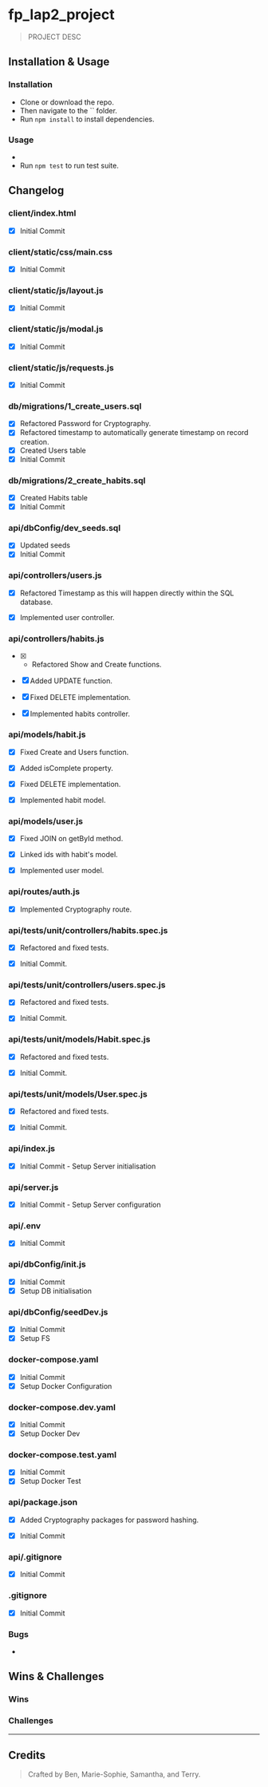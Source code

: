 # fp_lap2_project

> PROJECT DESC

## Installation & Usage

### Installation
* Clone or download the repo.
* Then navigate to the `` folder.
* Run `npm install` to install dependencies.

### Usage
* 
* Run `npm test` to run test suite.

## Changelog

### client/index.html

- [x] Initial Commit

### client/static/css/main.css

- [x] Initial Commit

### client/static/js/layout.js

- [x] Initial Commit

### client/static/js/modal.js

- [x] Initial Commit

### client/static/js/requests.js

- [x] Initial Commit

### db/migrations/1_create_users.sql

- [x] Refactored Password for Cryptography.
- [x] Refactored timestamp to automatically generate timestamp on record creation.
- [x] Created Users table
- [x] Initial Commit

### db/migrations/2_create_habits.sql

- [x] Created Habits table
- [x] Initial Commit

### api/dbConfig/dev_seeds.sql

- [x] Updated seeds
- [x] Initial Commit

### api/controllers/users.js

- [x] Refactored Timestamp as this will happen directly within the SQL database.

- [x] Implemented user controller.

### api/controllers/habits.js

- [x] - Refactored Show and Create functions.

- [x] Added UPDATE function.

- [x] Fixed DELETE implementation.

- [x] Implemented habits controller.

### api/models/habit.js

- [x] Fixed Create and Users function.

- [x] Added isComplete property.

- [x] Fixed DELETE implementation.

- [x] Implemented habit model.

### api/models/user.js

- [x] Fixed JOIN on getById method.

- [x] Linked ids with habit's model.

- [x] Implemented user model.

### api/routes/auth.js

- [x] Implemented Cryptography route.

### api/tests/unit/controllers/habits.spec.js

- [x] Refactored and fixed tests.

- [x] Initial Commit.

### api/tests/unit/controllers/users.spec.js

- [x] Refactored and fixed tests.

- [x] Initial Commit.

### api/tests/unit/models/Habit.spec.js

- [x] Refactored and fixed tests.

- [x] Initial Commit.

### api/tests/unit/models/User.spec.js

- [x] Refactored and fixed tests.

- [x] Initial Commit.


### api/index.js

- [x] Initial Commit - Setup Server initialisation

### api/server.js

- [x] Initial Commit - Setup Server configuration

### api/.env

- [x] Initial Commit

### api/dbConfig/init.js

- [x] Initial Commit
- [x] Setup DB initialisation

### api/dbConfig/seedDev.js

- [x] Initial Commit
- [x] Setup FS

### docker-compose.yaml

- [x] Initial Commit
- [x] Setup Docker Configuration

### docker-compose.dev.yaml

- [x] Initial Commit
- [x] Setup Docker Dev

### docker-compose.test.yaml

- [x] Initial Commit
- [x] Setup Docker Test

### api/package.json

- [x] Added Cryptography packages for password hashing.

- [x] Initial Commit

### api/.gitignore

- [x] Initial Commit

### .gitignore

- [x] Initial Commit

### Bugs
- 

## Wins & Challenges

### Wins

### Challenges

----
## Credits

>Crafted by Ben, Marie-Sophie, Samantha, and Terry.
